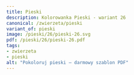 ```yaml
---
title: Pieski
description: Kolorowanka Pieski - wariant 26
canonical: /zwierzeta/pieski
variant_of: pieski
image: /pieski/26/pieski-26.svg
pdf: /pieski/26/pieski-26.pdf
tags:
- zwierzeta
- pieski
alt: "Pokoloruj pieski – darmowy szablon PDF"
---
```

